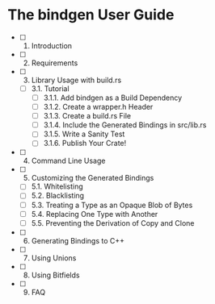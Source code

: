 # The bindgen User Guide

- [ ] 1. Introduction
- [ ] 2. Requirements
- [ ] 3. Library Usage with build.rs
  - [ ] 3.1. Tutorial
    - [ ] 3.1.1. Add bindgen as a Build Dependency
    - [ ] 3.1.2. Create a wrapper.h Header
    - [ ] 3.1.3. Create a build.rs File
    - [ ] 3.1.4. Include the Generated Bindings in src/lib.rs
    - [ ] 3.1.5. Write a Sanity Test
    - [ ] 3.1.6. Publish Your Crate!
- [ ] 4. Command Line Usage
- [ ] 5. Customizing the Generated Bindings
  - [ ] 5.1. Whitelisting
  - [ ] 5.2. Blacklisting
  - [ ] 5.3. Treating a Type as an Opaque Blob of Bytes
  - [ ] 5.4. Replacing One Type with Another
  - [ ] 5.5. Preventing the Derivation of Copy and Clone
- [ ] 6. Generating Bindings to C++
- [ ] 7. Using Unions
- [ ] 8. Using Bitfields
- [ ] 9. FAQ
